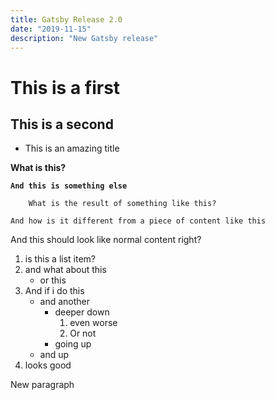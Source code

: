 ```yaml
---
title: Gatsby Release 2.0
date: "2019-11-15"
description: "New Gatsby release"
---
```

# This is a first
## This is a second
* This is an amazing title

**What is this?**

**`And this is something else`**

        What is the result of something like this?

```shell
And how is it different from a piece of content like this
```

And this should look like normal content right?

1. is this a list item?
2. and what about this
    * or this
3. And if i do this
    * and another
        * deeper down
            1. even worse
            2. Or not
        * going up
    * and up
4. looks good

New paragraph

